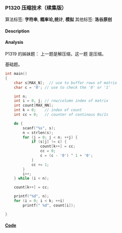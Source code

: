 ### P1320 压缩技术（续集版）

算法标签: **字符串**, **概率论,统计**, **模拟**
其他标签: **洛谷原创**


#### Description





#### Analysis

P1319 的姊妹题： 上一题是解压缩，这一题 是压缩。

基础题。

```cpp
int main()
{
    char s[MAX_N];  // use to buffer rows of matrix
    char c = '0'; // use to check the '0' or '1'

    int n;
    int i = 0, j; // row/column index of matrix
    int count[MAX_NN];
    int k = 0;    // index of count
    int cc = 0;   // counter of continous 0s/1s

    do {
        scanf("%s", s);
        n = strlen(s);
        for (j = 0; j < n; ++j) {
            if (s[j] != c) {
                count[k++] = cc;
                cc = 0;
                c = (c - '0') ^ 1 + '0';
            }
            cc += 1;
        }
        i++;
    } while (i < n);

    count[k++] = cc;

    printf("%d", n);
    for (i = 0; i < k; ++i)
        printf(" %d", count[i]);

}
```

#### [Code](../cpp/p1320.cpp)

